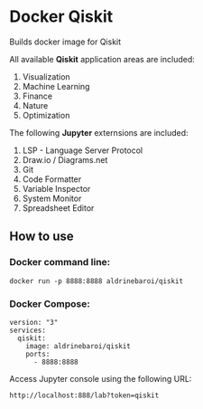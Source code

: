 # Docker Qiskit
Builds docker image for Qiskit

All available **Qiskit** application areas are included:
1. Visualization
2. Machine Learning
3. Finance
4. Nature
5. Optimization

The following **Jupyter** externsions are included:
1. LSP - Language Server Protocol
2. Draw.io / Diagrams.net
3. Git
4. Code Formatter
5. Variable Inspector
6. System Monitor
7. Spreadsheet Editor

## How to use

### Docker command line:

```
docker run -p 8888:8888 aldrinebaroi/qiskit
```

### Docker Compose:

```
version: "3"
services:
  qiskit:
    image: aldrinebaroi/qiskit
    ports:
      - 8888:8888
```


Access Jupyter console using the following URL:
```
http://localhost:888/lab?token=qiskit
```
